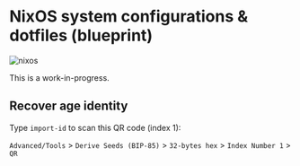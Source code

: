 # NixOS system configurations & dotfiles (blueprint)

![nixos](https://socialify.git.ci/suderman/nixos/image?description=1&font=Inter&logo=https%3A%2F%2Fupload.wikimedia.org%2Fwikipedia%2Fcommons%2F3%2F35%2FNix_Snowflake_Logo.svg&name=1&owner=1&pattern=Circuit%20Board&theme=Auto)

This is a work-in-progress.

## Recover age identity

Type `import-id` to scan this QR code (index 1):

`Advanced/Tools` > `Derive Seeds (BIP-85)` > `32-bytes hex` > `Index Number 1` >
`QR`
